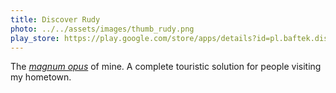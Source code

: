 ```yaml
---
title: Discover Rudy
photo: ../../assets/images/thumb_rudy.png
play_store: https://play.google.com/store/apps/details?id=pl.baftek.discoverrudy
---
```


The [_magnum opus_](https://en.wikipedia.org/wiki/Masterpiece) of mine. A complete touristic solution for people visiting my hometown.
